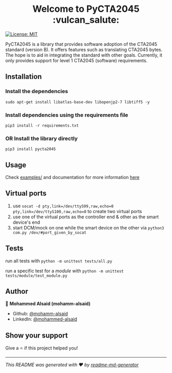 <h1 align='center'>Welcome to PyCTA2045 :vulcan_salute:</h1>
<p>
    <a href="LICENSE">
        <img alt="License: MIT", src="https://img.shields.io/badge/License-MIT-yellow.svg">
    </a>
</p>

PyCTA2045 is a library that provides software adoption of the CTA2045 standard (version B). It offers features such as translating CTA2045 bytes. The hope is to aid in integrating the standard with other goals. Currently, it only provides support for level 1 CTA2045 (software) requirements. 

## Installation
### Install the dependencies
```
sudo apt-get install libatlas-base-dev libopenjp2-7 libtiff5 -y 
```
### Install dependencies using the requirements file
```
pip3 install -r requirements.txt
```
### __OR__ Install the library directly
```
pip3 install pycta2045
```
## Usage

Check [examples/](examples/) and documentation for more information [here](doc/)

## Virtual ports
1. use `socat -d pty,link=/dev/ttyS99,raw,echo=0 pty,link=/dev/ttyS100,raw,echo=0` to create two virtual ports
2. use one of the virtual ports as the controller end & other as the smart device's end
3. start DCM/mock on one while the smart device on the other via `python3 com.py /dev/#port_given_by_socat`

## Tests
run all tests with `python -m unittest tests/all.py`

run a specific test for a _module_ with `python -m unittest tests/module/test_module.py`

## Author

👤 **Mohammed Alsaid (mohamm-alsaid)**

* Github: [@mohamm-alsaid](https://github.com/mohamm-alsaid)
* LinkedIn: [@mohammed-alsaid](https://linkedin.com/in/mohammed-alsaid)

## Show your support

Give a ⭐️ if this project helped you!


***
_This README was generated with ❤️ by [readme-md-generator](https://github.com/kefranabg/readme-md-generator)_